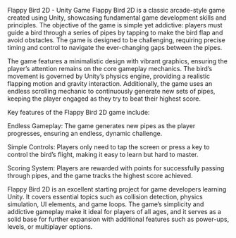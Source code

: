 Flappy Bird 2D - Unity Game
Flappy Bird 2D is a classic arcade-style game created using Unity, showcasing fundamental game development skills and principles. The objective of the game is simple yet addictive: players must guide a bird through a series of pipes by tapping to make the bird flap and avoid obstacles. The game is designed to be challenging, requiring precise timing and control to navigate the ever-changing gaps between the pipes.

The game features a minimalistic design with vibrant graphics, ensuring the player’s attention remains on the core gameplay mechanics. The bird’s movement is governed by Unity’s physics engine, providing a realistic flapping motion and gravity interaction. Additionally, the game uses an endless scrolling mechanic to continuously generate new sets of pipes, keeping the player engaged as they try to beat their highest score.

Key features of the Flappy Bird 2D game include:

Endless Gameplay: The game generates new pipes as the player progresses, ensuring an endless, dynamic challenge.

Simple Controls: Players only need to tap the screen or press a key to control the bird’s flight, making it easy to learn but hard to master.

Scoring System: Players are rewarded with points for successfully passing through pipes, and the game tracks the highest score achieved.


Flappy Bird 2D is an excellent starting project for game developers learning Unity. It covers essential topics such as collision detection, physics simulation, UI elements, and game loops. The game’s simplicity and addictive gameplay make it ideal for players of all ages, and it serves as a solid base for further expansion with additional features such as power-ups, levels, or multiplayer options.

